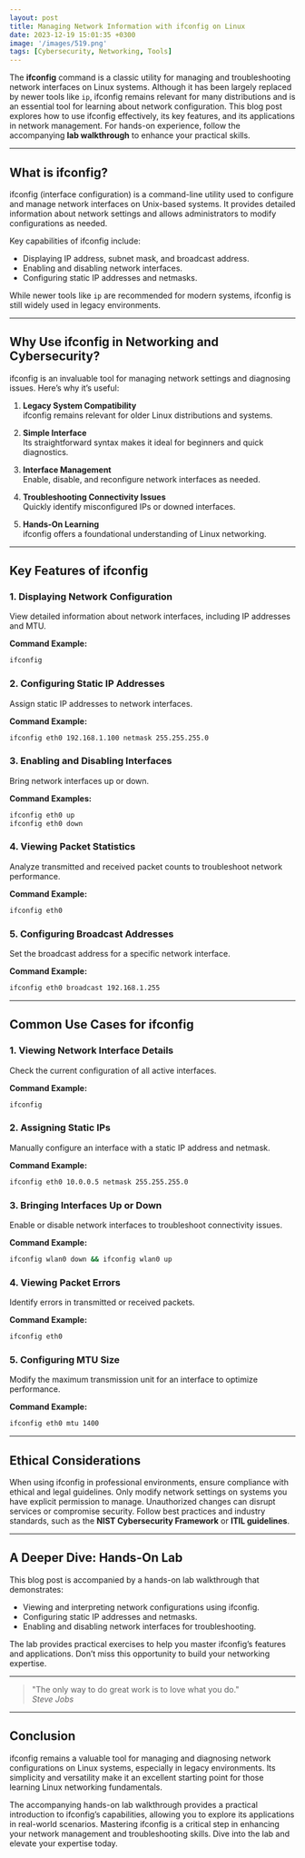 ```yaml
---
layout: post
title: Managing Network Information with ifconfig on Linux
date: 2023-12-19 15:01:35 +0300
image: '/images/519.png'
tags: [Cybersecurity, Networking, Tools]
---
```


The **ifconfig** command is a classic utility for managing and troubleshooting network interfaces on Linux systems. Although it has been largely replaced by newer tools like `ip`, ifconfig remains relevant for many distributions and is an essential tool for learning about network configuration. This blog post explores how to use ifconfig effectively, its key features, and its applications in network management. For hands-on experience, follow the accompanying **lab walkthrough** to enhance your practical skills.

---

## What is ifconfig?

ifconfig (interface configuration) is a command-line utility used to configure and manage network interfaces on Unix-based systems. It provides detailed information about network settings and allows administrators to modify configurations as needed.

Key capabilities of ifconfig include:
- Displaying IP address, subnet mask, and broadcast address.  
- Enabling and disabling network interfaces.  
- Configuring static IP addresses and netmasks.  

While newer tools like `ip` are recommended for modern systems, ifconfig is still widely used in legacy environments.

---

## Why Use ifconfig in Networking and Cybersecurity?

ifconfig is an invaluable tool for managing network settings and diagnosing issues. Here’s why it’s useful:

1. **Legacy System Compatibility**  
   ifconfig remains relevant for older Linux distributions and systems.

2. **Simple Interface**  
   Its straightforward syntax makes it ideal for beginners and quick diagnostics.

3. **Interface Management**  
   Enable, disable, and reconfigure network interfaces as needed.

4. **Troubleshooting Connectivity Issues**  
   Quickly identify misconfigured IPs or downed interfaces.

5. **Hands-On Learning**  
   ifconfig offers a foundational understanding of Linux networking.

---

## Key Features of ifconfig

### 1. **Displaying Network Configuration**
View detailed information about network interfaces, including IP addresses and MTU.

**Command Example:**
```bash
ifconfig
```

### 2. **Configuring Static IP Addresses**
Assign static IP addresses to network interfaces.

**Command Example:**
```bash
ifconfig eth0 192.168.1.100 netmask 255.255.255.0
```

### 3. **Enabling and Disabling Interfaces**
Bring network interfaces up or down.

**Command Examples:**
```bash
ifconfig eth0 up
ifconfig eth0 down
```

### 4. **Viewing Packet Statistics**
Analyze transmitted and received packet counts to troubleshoot network performance.

**Command Example:**
```bash
ifconfig eth0
```

### 5. **Configuring Broadcast Addresses**
Set the broadcast address for a specific network interface.

**Command Example:**
```bash
ifconfig eth0 broadcast 192.168.1.255
```

---

## Common Use Cases for ifconfig

### 1. **Viewing Network Interface Details**
Check the current configuration of all active interfaces.

**Command Example:**
```bash
ifconfig
```

### 2. **Assigning Static IPs**
Manually configure an interface with a static IP address and netmask.

**Command Example:**
```bash
ifconfig eth0 10.0.0.5 netmask 255.255.255.0
```

### 3. **Bringing Interfaces Up or Down**
Enable or disable network interfaces to troubleshoot connectivity issues.

**Command Example:**
```bash
ifconfig wlan0 down && ifconfig wlan0 up
```

### 4. **Viewing Packet Errors**
Identify errors in transmitted or received packets.

**Command Example:**
```bash
ifconfig eth0
```

### 5. **Configuring MTU Size**
Modify the maximum transmission unit for an interface to optimize performance.

**Command Example:**
```bash
ifconfig eth0 mtu 1400
```

---

## Ethical Considerations

When using ifconfig in professional environments, ensure compliance with ethical and legal guidelines. Only modify network settings on systems you have explicit permission to manage. Unauthorized changes can disrupt services or compromise security. Follow best practices and industry standards, such as the **NIST Cybersecurity Framework** or **ITIL guidelines**.

---

## A Deeper Dive: Hands-On Lab

This blog post is accompanied by a hands-on lab walkthrough that demonstrates:
- Viewing and interpreting network configurations using ifconfig.
- Configuring static IP addresses and netmasks.
- Enabling and disabling network interfaces for troubleshooting.

The lab provides practical exercises to help you master ifconfig’s features and applications. Don’t miss this opportunity to build your networking expertise.

---

> "The only way to do great work is to love what you do."  
> <cite>Steve Jobs</cite>

---

## Conclusion

ifconfig remains a valuable tool for managing and diagnosing network configurations on Linux systems, especially in legacy environments. Its simplicity and versatility make it an excellent starting point for those learning Linux networking fundamentals.

The accompanying hands-on lab walkthrough provides a practical introduction to ifconfig’s capabilities, allowing you to explore its applications in real-world scenarios. Mastering ifconfig is a critical step in enhancing your network management and troubleshooting skills. Dive into the lab and elevate your expertise today.
